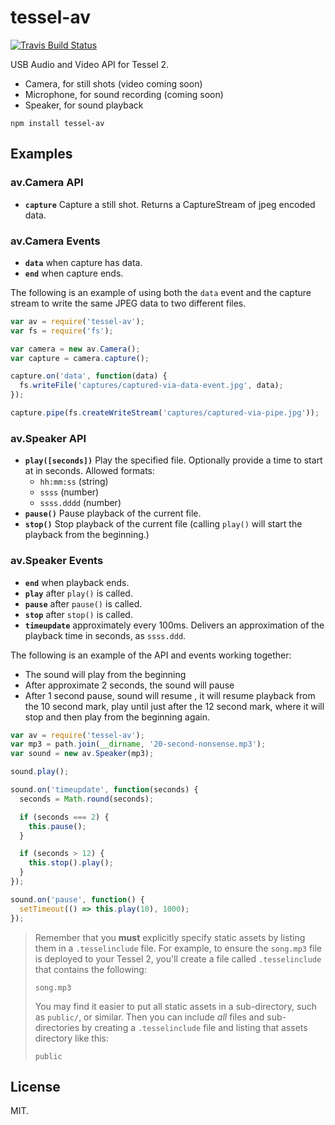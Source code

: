# tessel-av

[![Travis Build Status](https://travis-ci.org/tessel/tessel-av.svg?branch=master)](https://travis-ci.org/tessel/tessel-av) 

USB Audio and Video API for Tessel 2.


- Camera, for still shots (video coming soon)
- Microphone, for sound recording (coming soon)
- Speaker, for sound playback 


```
npm install tessel-av
```

## Examples


### av.Camera API 

- **`capture`** Capture a still shot. Returns a CaptureStream of jpeg encoded data. 


### av.Camera Events

- **`data`** when capture has data.
- **`end`** when capture ends.

The following is an example of using both the `data` event and the capture stream to write the same JPEG data to two different files. 

```js
var av = require('tessel-av');
var fs = require('fs');

var camera = new av.Camera();
var capture = camera.capture();

capture.on('data', function(data) {
  fs.writeFile('captures/captured-via-data-event.jpg', data);
});

capture.pipe(fs.createWriteStream('captures/captured-via-pipe.jpg'));
```



### av.Speaker API 

- **`play([seconds])`** Play the specified file. Optionally provide a time to start at in seconds. Allowed formats: 
    + `hh:mm:ss` (string)
    + `ssss` (number)
    + `ssss.dddd` (number)
- **`pause()`** Pause playback of the current file. 
- **`stop()`** Stop playback of the current file (calling `play()` will start the playback from the beginning.)

### av.Speaker Events

- **`end`** when playback ends.
- **`play`** after `play()` is called.
- **`pause`** after `pause()` is called.
- **`stop`** after `stop()` is called.
- **`timeupdate`** approximately every 100ms. Delivers an approximation of the playback time in seconds, as `ssss.ddd`.

The following is an example of the API and events working together: 

- The sound will play from the beginning
- After approximate 2 seconds, the sound will pause
- After 1 second pause, sound will resume  , it will resume playback from the 10 second mark, play until just after the 12 second mark, where it will stop and then play from the beginning again. 

```js
var av = require('tessel-av');
var mp3 = path.join(__dirname, '20-second-nonsense.mp3');
var sound = new av.Speaker(mp3);

sound.play();

sound.on('timeupdate', function(seconds) {
  seconds = Math.round(seconds);

  if (seconds === 2) {
    this.pause();
  }

  if (seconds > 12) {
    this.stop().play();
  }
});

sound.on('pause', function() {
  setTimeout(() => this.play(10), 1000);
});
```



> Remember that you **must** explicitly specify static assets by listing them in a `.tesselinclude` file. For example, to ensure the `song.mp3` file is deployed to your Tessel 2, you'll create a file called `.tesselinclude` that contains the following:
> ```
> song.mp3
> ```
> 
> You may find it easier to put all static assets in a sub-directory, such as `public/`, or similar. Then you can include _all_ files and sub-directories by creating a `.tesselinclude` file and listing that assets directory like this: 
> 
> ```
> public
> ```
> 

## License

MIT.
